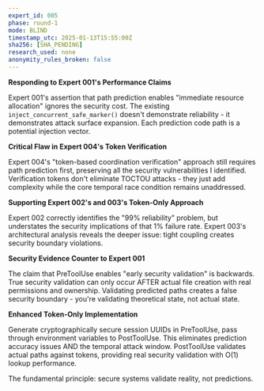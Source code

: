 ```yaml
---
expert_id: 005
phase: round-1
mode: BLIND
timestamp_utc: 2025-01-13T15:55:00Z
sha256: [SHA_PENDING]
research_used: none
anonymity_rules_broken: false
---
```


**Responding to Expert 001's Performance Claims**

Expert 001's assertion that path prediction enables "immediate resource allocation" ignores the security cost. The existing `inject_concurrent_safe_marker()` doesn't demonstrate reliability - it demonstrates attack surface expansion. Each prediction code path is a potential injection vector.

**Critical Flaw in Expert 004's Token Verification**

Expert 004's "token-based coordination verification" approach still requires path prediction first, preserving all the security vulnerabilities I identified. Verification tokens don't eliminate TOCTOU attacks - they just add complexity while the core temporal race condition remains unaddressed.

**Supporting Expert 002's and 003's Token-Only Approach**

Expert 002 correctly identifies the "99% reliability" problem, but understates the security implications of that 1% failure rate. Expert 003's architectural analysis reveals the deeper issue: tight coupling creates security boundary violations.

**Security Evidence Counter to Expert 001**

The claim that PreToolUse enables "early security validation" is backwards. True security validation can only occur AFTER actual file creation with real permissions and ownership. Validating predicted paths creates a false security boundary - you're validating theoretical state, not actual state.

**Enhanced Token-Only Implementation**

Generate cryptographically secure session UUIDs in PreToolUse, pass through environment variables to PostToolUse. This eliminates prediction accuracy issues AND the temporal attack window. PostToolUse validates actual paths against tokens, providing real security validation with O(1) lookup performance.

The fundamental principle: secure systems validate reality, not predictions.